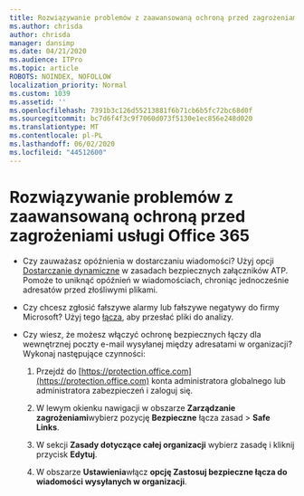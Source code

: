 ```yaml
---
title: Rozwiązywanie problemów z zaawansowaną ochroną przed zagrożeniami usługi Office 365
ms.author: chrisda
author: chrisda
manager: dansimp
ms.date: 04/21/2020
ms.audience: ITPro
ms.topic: article
ROBOTS: NOINDEX, NOFOLLOW
localization_priority: Normal
ms.custom: 1039
ms.assetid: ''
ms.openlocfilehash: 7391b3c126d55213881f6b71cb6b5fc72bc68d0f
ms.sourcegitcommit: bc7d6f4f3c9f7060d073f5130e1ec856e248d020
ms.translationtype: MT
ms.contentlocale: pl-PL
ms.lasthandoff: 06/02/2020
ms.locfileid: "44512600"
---
```

# <a name="troubleshooting-office-365-advanced-threat-protection"></a>Rozwiązywanie problemów z zaawansowaną ochroną przed zagrożeniami usługi Office 365

- Czy zauważasz opóźnienia w dostarczaniu wiadomości? Użyj opcji [Dostarczanie dynamiczne](https://docs.microsoft.com/microsoft-365/security/office-365-security/dynamic-delivery-and-previewing) w zasadach bezpiecznych załączników ATP. Pomoże to uniknąć opóźnień w wiadomościach, chroniąc jednocześnie adresatów przed złośliwymi plikami.

- Czy chcesz zgłosić fałszywe alarmy lub fałszywe negatywy do firmy Microsoft? Użyj tego [łącza,](https://www.microsoft.com/wdsi/filesubmission/) aby przesłać pliki do analizy.

- Czy wiesz, że możesz włączyć ochronę bezpiecznych łączy dla wewnętrznej poczty e-mail wysyłanej między adresatami w organizacji? Wykonaj następujące czynności:

  1. Przejdź do [https://protection.office.com](https://protection.office.com) konta administratora globalnego lub administratora zabezpieczeń i zaloguj się.

  2. W lewym okienku nawigacji w obszarze **Zarządzanie zagrożeniami**wybierz pozycję **Bezpieczne** łącza zasad \> **Safe Links**.

  3. W sekcji **Zasady dotyczące całej organizacji** wybierz zasadę i kliknij przycisk **Edytuj**.

  4. W obszarze **Ustawienia**włącz **opcję Zastosuj bezpieczne łącza do wiadomości wysyłanych w organizacji**.
